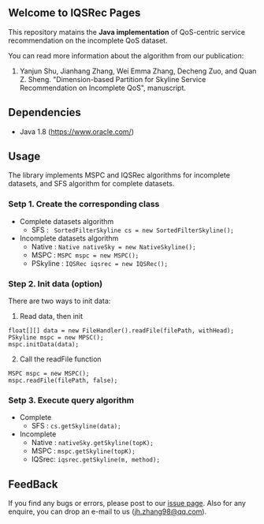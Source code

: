 ## Welcome to IQSRec Pages
This repository matains the **Java implementation** of QoS-centric service recommendation on the incomplete QoS dataset.

You can read more information about the algorithm from our publication:

1. Yanjun Shu,  Jianhang Zhang, Wei Emma Zhang, Decheng Zuo, and Quan Z. Sheng. "Dimension-based Partition for Skyline Service Recommendation on Incomplete QoS", manuscript. 


## Dependencies

* Java 1.8 (<https://www.oracle.com/>)

## Usage

 The library implements MSPC and IQSRec algorithms for incomplete datasets, and SFS algorithm for complete datasets. 

### Setp 1. Create the corresponding class
   
* Complete datasets algorithm
  * SFS : ` SortedFilterSkyline cs = new SortedFilterSkyline();`
* Incomplete datasets algorithm
  * Native : `Native nativeSky = new NativeSkyline();`
  * MSPC : `MSPC mspc = new MSPC();`
  * PSkyline : `IQSRec iqsrec = new IQSRec();`

### Step 2. Init data (option)
There are two ways to init data:
1. Read data, then init 
```
float[][] data = new FileHandler().readFile(filePath, withHead);
PSkyline mspc = new MPSC();
mspc.initData(data);
```
2. Call the readFile function
```
MSPC mspc = new MSPC();
mspc.readFile(filePath, false);
```
### Setp 3. Execute query algorithm
* Complete 
  * SFS : `cs.getSkyline(data);`
* Incomplete 
  * Native : `nativeSky.getSkyline(topK);`
  * MSPC : `mspc.getSkyline(topK);`
  * IQSrec: `iqsrec.getSkyline(m, method);`
  

## FeedBack
If you find any bugs or errors, please post to our [issue page](https://github.com/jhzhang98/IntervalSkylineFinalTmp/issues). Also for any enquire, you can drop an e-mail to us (<jh.zhang98@qq.com>).
